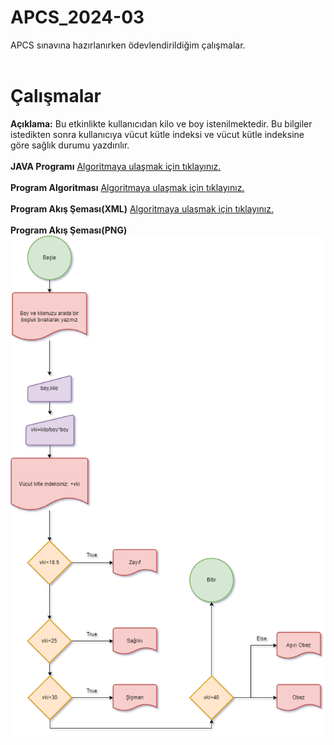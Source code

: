 # APCS_2024-03
APCS sınavına hazırlanırken ödevlendirildiğim çalışmalar.<br><br>
# Çalışmalar
**Açıklama:** Bu etkinlikte kullanıcıdan kilo ve boy istenilmektedir. Bu bilgiler istedikten sonra kullanıcıya vücut kütle indeksi ve vücut kütle indeksine göre sağlık durumu yazdırılır.<br><br>
**JAVA Programı** [Algoritmaya ulaşmak için tıklayınız.](https://github.com/KaanKarabacak-01/APCS_2024-03/blob/main/vki.java)<br><br>
**Program Algoritması** [Algoritmaya ulaşmak için tıklayınız.](https://github.com/KaanKarabacak-01/APCS_2024-03/blob/main/vkiAlgoritmas%C4%B1.txt)<br><br>
**Program Akış Şeması(XML)** [Algoritmaya ulaşmak için tıklayınız.](https://github.com/KaanKarabacak-01/APCS_2024-03/blob/main/Ba%C5%9Fl%C4%B1ks%C4%B1z%20Diyagram.drawio)<br><br>
**Program Akış Şeması(PNG)** ![Algoritmaya ulaşmak için tıklayınız.](https://github.com/KaanKarabacak-01/APCS_2024-03/blob/main/Ba%C5%9Fl%C4%B1ks%C4%B1z%20Diyagram.drawio.png)<br><br>
